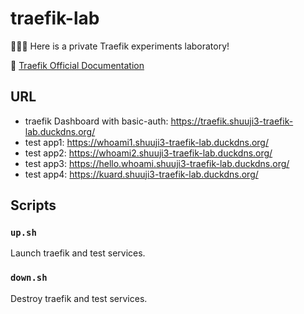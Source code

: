 # traefik-lab

🥼🧪➰ Here is a private Traefik experiments laboratory!

:open_book: [Traefik Official Documentation](https://docs.traefik.io/)

## URL

- traefik Dashboard with basic-auth: https://traefik.shuuji3-traefik-lab.duckdns.org/
- test app1: https://whoami1.shuuji3-traefik-lab.duckdns.org/
- test app2: https://whoami2.shuuji3-traefik-lab.duckdns.org/
- test app3: https://hello.whoami.shuuji3-traefik-lab.duckdns.org/
- test app4: https://kuard.shuuji3-traefik-lab.duckdns.org/

## Scripts

### `up.sh`

Launch traefik and test services.

### `down.sh`

Destroy traefik and test services.
